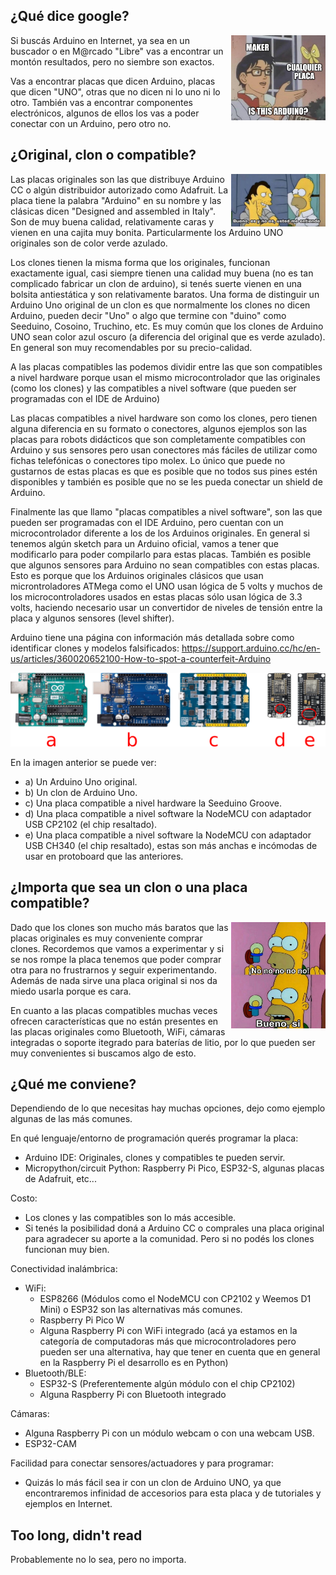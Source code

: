 <!--
.. title: Is this Arduino?
.. slug: is-this-arduino
.. date: 2022-07-27 09:43:57 UTC-03:00
.. tags: arduino, esp8266, esp32, raspberrypi, micropython
.. category: 
.. link: 
.. description: 
.. type: text
-->

<span style="display: block; clear: both;">

¿Qué dice google?
-----------------

<img alt="Is this Arduino?" src="/images/isthisarduino/isthisarduino.jpg" style="max-width: 30%; float: right;"/>

Si buscás Arduino en Internet, ya sea en un buscador o en M@rcado "Libre" vas a
encontrar un montón resultados, pero no siembre son exactos.

Vas a encontrar placas que dicen Arduino, placas que dicen "UNO", otras que no
dicen ni lo uno ni lo otro. También vas a encontrar componentes electrónicos,
algunos de ellos los vas a poder conectar con un Arduino, pero otro no.

</span>
<span style="display: block; clear: both;">

¿Original, clon o compatible?
------------------------------

<img alt="Es y no es. Usted me entiende." src="/images/isthisarduino/esynoes.jpg" style="max-width: 30%; float: right;"/>

Las placas originales son las que distribuye Arduino CC o algún distribuidor autorizado
como Adafruit. La placa tiene la palabra "Arduino" en su nombre y las clásicas dicen
"Designed and assembled in Italy". Son de muy buena calidad, relativamente caras y
vienen en una cajita muy bonita. Particularmente los Arduino UNO originales son de color
verde azulado.

Los clones tienen la misma forma que los originales, funcionan exactamente igual,
casi siempre tienen una calidad muy buena (no es tan complicado fabricar un clon
de arduino), si tenés suerte vienen en una bolsita antiestática y son
relativamente baratos. Una forma de distinguir un Arduino Uno original de un clon
es que normalmente los clones no dicen Arduino, pueden decir "Uno" o algo que
termine con "duino" como Seeduino, Cosoino, Truchino, etc. Es muy común que los
clones de Arduino UNO sean color azul oscuro (a diferencia del original que es
verde azulado). En general son muy recomendables por su precio-calidad.

A las placas compatibles las podemos dividir entre las que son compatibles a nivel
hardware porque usan el mismo microcontrolador que las originales (como los clones)
y las compatibles a nivel software (que pueden ser programadas con el IDE de Arduino)

Las placas compatibles a nivel hardware son como los clones, pero tienen alguna
diferencia en su formato o conectores, algunos ejemplos son las placas para
robots didácticos que son completamente compatibles con Arduino y sus sensores
pero usan conectores más fáciles de utilizar como fichas telefónicas o
conectores tipo molex. Lo único que puede no gustarnos de estas placas
es que es posible que no todos sus pines estén disponibles y también es
posible que no se les pueda conectar un shield de Arduino.

Finalmente las que llamo "placas compatibles a nivel software", son las que
pueden ser programadas con el IDE Arduino, pero cuentan con un microcontrolador
diferente a los de los Arduinos originales. En general si tenemos algún
sketch para un Arduino oficial, vamos a tener que modificarlo para poder
compilarlo para estas placas. También es posible que algunos sensores
para Arduino no sean compatibles con estas placas. Esto es porque que los
Arduinos originales clásicos que usan microntroladores ATMega como el UNO
usan lógica de 5 volts y muchos de los microcontroladores usados en estas
placas sólo usan lógica de 3.3 volts, haciendo necesario usar un
convertidor de niveles de tensión entre la placa y algunos
sensores (level shifter).

Arduino tiene una página con información más detallada sobre como identificar
clones y modelos falsificados: https://support.arduino.cc/hc/en-us/articles/360020652100-How-to-spot-a-counterfeit-Arduino

![Ejemplos de placas](/images/isthisarduino/ejemplo_placas.png)

En la imagen anterior se puede ver:

* a) Un Arduino Uno original.
* b) Un clon de Arduino Uno.
* c) Una placa compatible a nivel hardware la Seeduino Groove.
* d) Una placa compatible a nivel software la NodeMCU con adaptador USB CP2102
(el chip resaltado).
* e) Una placa compatible a nivel software la NodeMCU con adaptador USB CH340
(el chip resaltado), estas son más anchas e incómodas de usar en protoboard que
las anteriores.

</span>
<span style="display: block; clear: both;">

¿Importa que sea un clon o una placa compatible?
------------------------------------------------

<img alt="No no no. Bueno sí." src="/images/isthisarduino/homero.jpg" style="max-width: 30%; float: right;"/>

Dado que los clones son mucho más baratos que las placas originales es muy
conveniente comprar clones. Recordemos que vamos a experimentar y si se
nos rompe la placa tenemos que poder comprar otra para no frustrarnos
y seguir experimentando. Además de nada sirve una placa original si
nos da miedo usarla porque es cara.

En cuanto a las placas compatibles muchas veces ofrecen características
que no están presentes en las placas originales como Bluetooth, WiFi,
cámaras integradas o soporte itegrado para baterías de litio, por lo
que pueden ser muy convenientes si buscamos algo de esto.

</span>
<span style="display: block; clear: both;">

¿Qué me conviene?
-----------------

Dependiendo de lo que necesitas hay muchas opciones, dejo como
ejemplo algunas de las más comunes.

En qué lenguaje/entorno de programación querés programar la placa:

* Arduino IDE: Originales, clones y compatibles te pueden servir.
* Micropython/circuit Python: Raspberry Pi Pico, ESP32-S, algunas
placas de Adafruit, etc...

Costo:

* Los clones y las compatibles son lo más accesible.
* Si tenés la posibilidad doná a Arduino CC o comprales una placa
original para agradecer su aporte a la comunidad. Pero si no podés
los clones funcionan muy bien.

Conectividad inalámbrica:

* WiFi:
    - ESP8266 (Módulos como el NodeMCU con CP2102 y Weemos D1 Mini) o
    ESP32 son las alternativas más comunes.
    - Raspberry Pi Pico W
    - Alguna Raspberry Pi con WiFi integrado (acá ya estamos en la
    categoría de computadoras más que microcontroladores pero pueden
    ser una alternativa, hay que tener en cuenta que en general en
    la Raspberry Pi el desarrollo es en Python)
* Bluetooth/BLE:
    - ESP32-S (Preferentemente algún módulo con el chip CP2102)
    - Alguna Raspberry Pi con Bluetooth integrado

Cámaras:

* Alguna Raspberry Pi con un módulo webcam o con una webcam USB.
* ESP32-CAM

Facilidad para conectar sensores/actuadores y para programar:

* Quizás lo más fácil sea ir con un clon de Arduino UNO, ya que
encontraremos infinidad de accesorios para esta placa y de tutoriales
y ejemplos en Internet.

</span>

<span style="display: block; clear: both;">

Too long, didn't read
---------------------

Probablemente no lo sea, pero no importa.

</span>